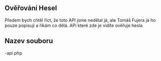 ## Ověřování Hesel
Předem bych chtěl říct, že toto API jsme nedělal já, ale Tomáš Fujera já ho pouze popisuji a říkám co dělá.
APi které zde je vidíte ověřuje hesla 
## Nazev souboru
-api.php

